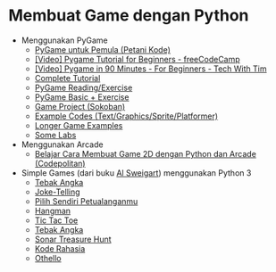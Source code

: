 # Membuat Game dengan Python

- Menggunakan PyGame
  - [PyGame untuk Pemula (Petani Kode)](https://www.petanikode.com/pygame-untuk-pemula/)
  - [[Video] Pygame Tutorial for Beginners - freeCodeCamp](https://www.youtube.com/watch?v=FfWpgLFMI7w)
  - [[Video] Pygame in 90 Minutes - For Beginners - Tech With Tim](https://www.youtube.com/watch?v=jO6qQDNa2UY)
  - [Complete Tutorial](https://coderslegacy.com/python/python-pygame-tutorial/)
  - [PyGame Reading/Exercise](https://www.coderpete.com/class/python/pyGame/assignments/pygame_unit1_exercises.php)
  - [PyGame Basic + Exercise](https://programming-21.mooc.fi/part-13)
  - [Game Project (Sokoban)](https://programming-21.mooc.fi/part-14)
  - [Example Codes (Text/Graphics/Sprite/Platformer)](http://programarcadegames.com/index.php?chapter=example_code)
  - [Longer Game Examples](http://programarcadegames.com/index.php?&chapter=example_code_longer_examples)
  - [Some Labs](http://programarcadegames.com/index.php?chapter=labs)
- Menggunakan Arcade
  - [Belajar Cara Membuat Game 2D dengan Python dan Arcade (Codepolitan)](https://www.codepolitan.com/belajar-cara-membuat-game-2d-dengan-python-dan-arcade-5adff78d1db9b/)
- Simple Games (dari buku [Al Sweigart](https://inventwithpython.com/invent4thed/)) menggunakan Python 3
  - [Tebak Angka](https://inventwithpython.com/invent4thed/chapter3.html)
  - [Joke-Telling](https://inventwithpython.com/invent4thed/chapter4.html)
  - [Pilih Sendiri Petualanganmu](https://inventwithpython.com/invent4thed/chapter5.html)
  - [Hangman](https://inventwithpython.com/invent4thed/chapter7.html)
  - [Tic Tac Toe](https://inventwithpython.com/invent4thed/chapter10.html)
  - [Tebak Angka](https://inventwithpython.com/invent4thed/chapter11.html)
  - [Sonar Treasure Hunt](https://inventwithpython.com/invent4thed/chapter13.html)
  - [Kode Rahasia](https://inventwithpython.com/invent4thed/chapter14.html)
  - [Othello](https://inventwithpython.com/invent4thed/chapter15.html)
